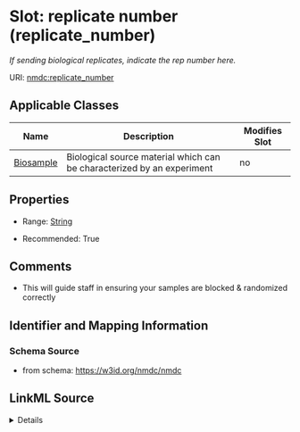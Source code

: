 # Slot: replicate number (replicate_number)


_If sending biological replicates, indicate the rep number here._



URI: [nmdc:replicate_number](https://w3id.org/nmdc/replicate_number)



<!-- no inheritance hierarchy -->




## Applicable Classes

| Name | Description | Modifies Slot |
| --- | --- | --- |
[Biosample](Biosample.md) | Biological source material which can be characterized by an experiment |  no  |







## Properties

* Range: [String](String.md)

* Recommended: True





## Comments

* This will guide staff in ensuring your samples are blocked & randomized correctly

## Identifier and Mapping Information







### Schema Source


* from schema: https://w3id.org/nmdc/nmdc




## LinkML Source

<details>
```yaml
name: replicate_number
description: If sending biological replicates, indicate the rep number here.
title: replicate number
comments:
- This will guide staff in ensuring your samples are blocked & randomized correctly
from_schema: https://w3id.org/nmdc/nmdc
rank: 6
string_serialization: '{integer}'
alias: replicate_number
domain_of:
- Biosample
slot_group: EMSL
range: string
recommended: true

```
</details>